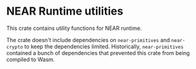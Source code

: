 # NEAR Runtime utilities

This crate contains utility functions for NEAR runtime.

The crate doesn't include dependencies on `near-primitives` and `near-crypto` to keep the dependencies limited.
Historically, `near-primitives` contained a bunch of dependencies that prevented this crate from being compiled to Wasm.
